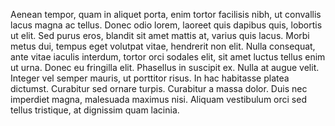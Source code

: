 Aenean tempor, quam in aliquet porta, enim tortor facilisis nibh, ut convallis lacus magna ac tellus. Donec odio lorem, laoreet quis dapibus quis, lobortis ut elit. Sed purus eros, blandit sit amet mattis at, varius quis lacus. Morbi metus dui, tempus eget volutpat vitae, hendrerit non elit. Nulla consequat, ante vitae iaculis interdum, tortor orci sodales elit, sit amet luctus tellus enim ut urna. Donec eu fringilla elit. Phasellus in suscipit ex. Nulla at augue velit. Integer vel semper mauris, ut porttitor risus. In hac habitasse platea dictumst. Curabitur sed ornare turpis. Curabitur a massa dolor. Duis nec imperdiet magna, malesuada maximus nisi. Aliquam vestibulum orci sed tellus tristique, at dignissim quam lacinia.